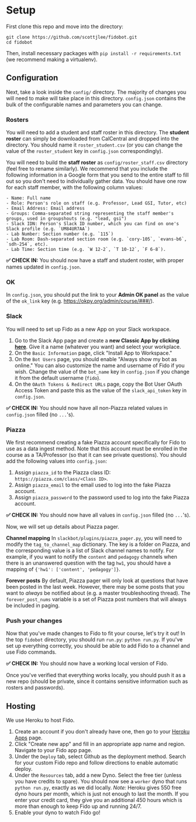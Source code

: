 # Setup

First clone this repo and move into the directory:

```
git clone https://github.com/scottjlee/fidobot.git
cd fidobot
```

Then, install necessary packages with `pip install -r requirements.txt` (we recommend making a virtualenv).

## Configuration

Next, take a look inside the `config/` directory. The majority of changes you will need to make will take place in this directory. `config.json` contains the bulk of the configurable names and parameters you can change.

### Rosters
You will need to add a student and staff roster in this directory. The **student roster** can simply be downloaded from CalCentral and dropped into the directory. You should name it `roster_student.csv` (or you can change the value of the `roster_student` key in `config.json` correspondingly).

You will need to build the **staff roster** as `config/roster_staff.csv` directory (feel free to rename similarly). We recommend that you include the following information in a Google form that you send to the entire staff to fill out so you don't need to individually gather data. You should have one row for each staff member, with the following column values:

	- Name: Full name
	- Role: Person's role on staff (e.g. Professor, Lead GSI, Tutor, etc)
	- Email Address: Email address
	- Groups: Comma-separated string representing the staff member's groups, used in groupshouts (e.g. "lead, gsi")
	- Slack IDN: Person's Slack ID number, which you can find on one's Slack profile (e.g. `UM84UR7AA`)
	- Lab Number: Section number (e.g. `115`)
	- Lab Room: Dash-separated section room (e.g. `cory-105`, `evans-b6`, `sdh-254`, etc).
	- Lab Time: Section time (e.g. `W 12-2`, `T 10-12`, `F 6-8`).

**✅ CHECK IN:** You should now have a staff and student roster, with proper names updated in `config.json`.

### OK
In `config.json`, you should put the link to your **Admin OK panel** as the value of the `ok_link` key (e.g. https://okpy.org/admin/course/###/).

### Slack
You will need to set up Fido as a new App on your Slack workspace. 

1) Go to the Slack App page and create a **new Classic App by clicking [here]( https://api.slack.com/apps?new_classic_app=1)**. Give it a name (whatever you want) and select your workplace.
2) On the `Basic Information` page, click "Install App to Workspace."
3) On the `Bot Users` page, you should enable "Always show my bot as online." You can also customize the name and username of Fido if you wish. Change the value of the `bot_name` key in `config.json` if you change it from the default username (`fido`).
4) On the `OAuth Tokens & Redirect URLs` page, copy the Bot User OAuth Access Token and paste this as the value of the `slack_api_token` key in `config.json`.

**✅ CHECK IN:** You should now have all non-Piazza related values in `config.json` filled (no `...`'s).

### Piazza
We first recommend creating a fake Piazza account specifically for Fido to use as a data ingest method. Note that this account must be enrolled in the course as a TA/Professor (so that it can see private questions). You should add the following values into `config.json`:

1) Assign `piazza_id` to the Piazza class ID: `https://piazza.com/class/<Class ID>`.
2) Assign `piazza_email` to the email used to log into the fake Piazza account. 
3) Assign `piazza_password` to the password used to log into the fake Piazza account. 

**✅ CHECK IN:** You should now have all values in `config.json` filled (no `...`'s).

Now, we will set up details about Piazza pager.

**Channel mapping** In `slackbot/plugins/piazza_pager.py`, you will need to modify the `tag_to_channel_map` dictionary. The key is a folder on Piazza, and the corresponding value is a list of Slack channel names to notify. For example, if you want to notify the `content` and `pedagogy` channels when there is an unanswered question with the tag `hw1`, you should have a mapping of `{'hw1': ['content', 'pedagogy']}`.

**Forever posts** By default, Piazza pager will only look at questions that have been posted in the last week. However, there may be some posts that you want to _always_ be notified about (e.g. a master troubleshooting thread). The `forever_post_nums` variable is a set of Piazza post numbers that will always be included in paging.

### Push your changes
Now that you've made changes to Fido to fit your course, let's try it out! In the top `fidobot` directory, you should run `run.py`: `python run.py`. If you've set up everything correctly, you should be able to add Fido to a channel and use Fido commands.

**✅ CHECK IN:** You should now have a working local version of Fido.

Once you've verified that everything works locally, you should push it as a new repo (should be private, since it contains sensitive information such as rosters and passwords).

## Hosting
We use Heroku to host Fido. 

1) Create an account if you don't already have one, then go to your [Heroku Apps](https://dashboard.heroku.com/apps) page. 
2) Click "Create new app" and fill in an appropriate app name and region. Navigate to your Fido app page.
3) Under the `Deploy` tab, select Github as the deployment method. Search for your custom Fido repo and follow directions to enable automatic deploy.
4) Under the `Resources` tab, add a new Dyno. Select the free tier (unless you have credits to spare). You should now see a `worker` dyno that runs `python run.py`, exactly as we did locally. *Note:* Heroku gives 550 free dyno hours per month, which is just not enough to last the month. If you enter your credit card, they give you an additional 450 hours which is more than enough to keep Fido up and running 24/7.
5) Enable your dyno to watch Fido go!
